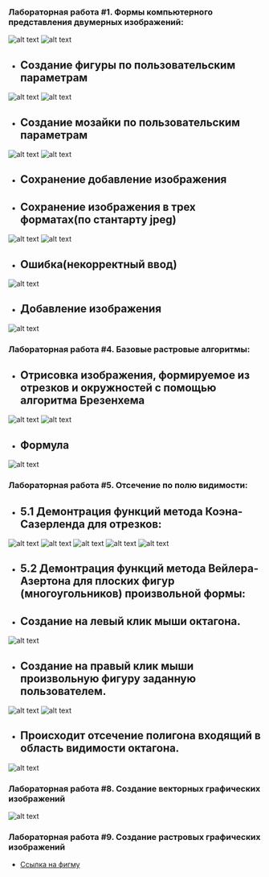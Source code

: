 ### Лабораторная работа #1. Формы компьютерного представления двумерных изображений:
![alt text](https://github.com/tolkachew/CompGraphAlg/blob/master/src/Pic/image_2023-06-03_21-56-30.png)
![alt text](https://github.com/tolkachew/CompGraphAlg/blob/master/src/Pic/image_2023-06-03_21-56-30%20(2).png)
- ## Создание фигуры по пользовательским параметрам
![alt text](https://github.com/tolkachew/CompGraphAlg/blob/master/src/Pic/image_2023-06-03_21-56-30%20(3).png)
![alt text](https://github.com/tolkachew/CompGraphAlg/blob/master/src/Pic/image_2023-06-03_21-56-30%20(4).png)
- ## Создание мозайки по пользовательским параметрам
![alt text](https://github.com/tolkachew/CompGraphAlg/blob/master/src/Pic/image_2023-06-03_21-56-31.png)
![alt text](https://github.com/tolkachew/CompGraphAlg/blob/master/src/Pic/image_2023-06-03_21-56-31%20(2).png)
- ## Сохранение добавление изображения
- ## Сохранение изображения в трех форматах(по стантарту jpeg)
![alt text](https://github.com/tolkachew/CompGraphAlg/blob/master/src/Pic/image_2023-06-03_21-56-31%20(3).png)
![alt text](https://github.com/tolkachew/CompGraphAlg/blob/master/src/Pic/image_2023-06-03_21-56-31%20(4).png)
- ## Ошибка(некорректный ввод)
![alt text](https://github.com/tolkachew/CompGraphAlg/blob/master/src/Pic/image_2023-06-03_21-56-31%20(5).png)
- ## Добавление изображения
![alt text](https://github.com/tolkachew/CompGraphAlg/blob/master/src/Pic/image_2023-06-03_21-56-31%20(6).png)



### Лабораторная работа #4. Базовые растровые алгоритмы:
- ## Отрисовка изображения, формируемое из отрезков и окружностей с помощью алгоритма Брезенхема
![alt text](https://github.com/tolkachew/CompGraphAlg/blob/master/src/Pic/image_2023-06-03_21-58-00.png)
![alt text](https://github.com/tolkachew/CompGraphAlg/blob/master/src/Pic/image_2023-06-03_21-58-00%20(2).png)
- ## Формула
![alt text](https://github.com/tolkachew/CompGraphAlg/blob/master/src/Pic/13.JPG)



### Лабораторная работа #5. Отсечение по полю видимости:
- ## 5.1 Демонтрация функций метода Коэна-Сазерленда для отрезков:
![alt text](https://github.com/tolkachew/CompGraphAlg/blob/master/src/Pic2/1.png) ![alt text](https://github.com/tolkachew/CompGraphAlg/blob/master/src/Pic2/2.png)
![alt text](https://github.com/tolkachew/CompGraphAlg/blob/master/src/Pic2/3.png) ![alt text](https://github.com/tolkachew/CompGraphAlg/blob/master/src/Pic2/4.png) ![alt text](https://github.com/tolkachew/CompGraphAlg/blob/master/src/Pic2/5.png)
- ## 5.2 Демонтрация функций метода Вейлера-Азертона для плоских фигур (многоугольников) произвольной формы:
- ## Создание на левый клик мыши октагона.
![alt text](https://github.com/tolkachew/CompGraphAlg/blob/master/src/Pic/5.1.png)
- ## Создание на правый клик мыши произвольную фигуру заданную пользователем.
![alt text](https://github.com/tolkachew/CompGraphAlg/blob/master/src/Pic/5.3.png)
![alt text](https://github.com/tolkachew/CompGraphAlg/blob/master/src/Pic/5.2.png)
- ## Происходит отсечение полигона входящий в область видимости октагона.
![alt text](https://github.com/tolkachew/CompGraphAlg/blob/master/src/Pic/5.4.png)



### Лабораторная работа #8. Создание векторных графических изображений
![alt text](https://github.com/tolkachew/CompGraphAlg/blob/master/src/laba8/%D0%A2%D0%BE%D0%BB%D0%BA%D0%B0%D1%87%D0%B5%D0%B2%2024%D0%B7_%D0%BA.jpg)



### Лабораторная работа #9. Создание растровых графических изображений
- [Ссылка на фигму](https://www.figma.com/file/6d4HJIeggLx6cUPdFG61BC/%D0%A2%D0%BE%D0%BB%D0%BA%D0%B0%D1%87%D0%B5%D0%B2-%D0%92.%D0%A1.-24%D0%B7?type=design&node-id=0%3A1&t=aI6lTCGcxOuiDud5-1)
